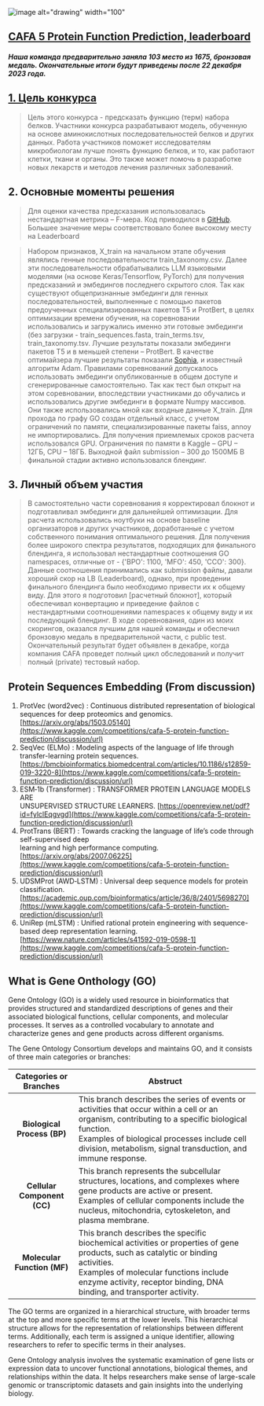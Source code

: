 ![image alt="drawing" width="100"](https://github.com/EduardR7/Kaggle/assets/126398449/300f0d2a-861b-4602-908e-a9d63364da77)
## [CAFA 5 Protein Function Prediction, leaderboard](https://www.kaggle.com/competitions/cafa-5-protein-function-prediction/leaderboard)

##### Наша команда предварительно заняла 103 место из 1675, бронзовая медаль. Окончательные итоги будут приведены после 22 декабря 2023 года.

## [1. Цель конкурса](https://www.kaggle.com/competitions/cafa-5-protein-function-prediction/overview)
>  Цель этого конкурса - предсказать функцию (терм) набора белков. Участники конкурса разрабатывают модель, обученную на основе аминокислотных последовательностей белков и других данных. Работа участников поможет исследователям микробиологам лучше понять функцию белков, и то, как работают клетки, ткани и органы. Это также может помочь в разработке новых лекарств и методов лечения различных заболеваний.

##  2.	Основные моменты решения

>  Для оценки качества предсказания использовалась нестандартная метрика – F-мера. Код приводился в [GitHub](https://github.com/BioComputingUP/CAFA-evaluator). Большее значение меры соответствовало более высокому месту на Leaderboard

>  Набором признаков, X_train на начальном этапе обучения являлись генные последовательности train_taxonomy.csv. Далее эти последовательности обрабатывались LLM языковыми моделями (на основе Keras/Tensorflow, PyTorch) для получения предсказаний и эмбедингов последнего скрытого слоя. Так как существуют общепризнанные эмбединги для генных последовательностей, выполненные с помощью пакетов предоученных специализированных пакетов T5 и ProtBert, в целях оптимизации времени обучения, на соревновании использовались и загружались именно эти готовые эмбединги (без загрузки - train_sequences.fasta, train_terms.tsv, train_taxonomy.tsv. 
>  Лучшие результаты показали эмбединги пакетов T5 и в меньшей степени – ProtBert.
>  В качестве оптимайзера лучшие результаты показали [Sophia](https://github.com/kyegomez/Sophia), и известный алгоритм Adam.
>  Правилами соревнований допускалось использовать эмбединги опубликованные в общем доступе и сгенерированные самостоятельно. Так как тест был открыт на этом соревновании, впоследствии участниками до обучались и использовались другие эмбединги в формате Numpy массивов. Они также использовались мной как входные данные X_train.
>  Для прохода по графу GO создан отдельный класс, с учетом ограничений по памяти, специализированные пакеты faiss, annoy не импортировались.
>  Для получения приемлемых сроков расчета использовался GPU.
>  Ограничения по памяти в Kaggle – GPU – 12ГБ, CPU – 18ГБ.
>  Выходной файл submission – 300 до 1500МБ
>  В финальной стадии активно использовался блендинг.


##  3. Личный объем участия

>  В самостоятельно части соревнования я корректировал блокнот и подготавливал эмбединги для дальнейшей оптимизации. Для расчета использовались ноутбуки на основе baseline организаторов и других участников, доработанные с учетом собственного понимания оптимального решения.
>  Для получения более широкого спектра результатов, подходящих для финального блендинга, я использовал нестандартные соотношения GO namespaces, отличные от - {'BPO': 1100, 'MFO': 450, 'CCO': 300}. Данные соотношения принимались как submission файлы, давали хороший скор на LB (Leaderboard), однако, при проведении финального блендинга было необходимо привести их к общему виду.
>  Для этого я подготовил [расчетный блокнот], который обеспечивал конвертацию и приведение файлов с нестандартными соотношениями namespaces к общему виду и их последующий блендинг.
>  В ходе соревнования, один из моих скорингов, оказался лучшим для нашей команды и обеспечил бронзовую медаль в предварительной части, с public test.
Окончательный результат будет объявлен в декабре, когда компания CAFA проведет полный цикл обследований и получит полный (private) тестовый набор.


## Protein Sequences Embedding (From discussion)

1.  ProtVec (word2vec) : Continuous distributed representation of biological sequences for deep proteomics and genomics. [https://arxiv.org/abs/1503.05140](https://www.kaggle.com/competitions/cafa-5-protein-function-prediction/discussion/url)
2.  SeqVec (ELMo) : Modeling aspects of the language of life through transfer-learning protein sequences. [https://bmcbioinformatics.biomedcentral.com/articles/10.1186/s12859-019-3220-8](https://www.kaggle.com/competitions/cafa-5-protein-function-prediction/discussion/url)
3.  ESM‐1b (Transformer) : TRANSFORMER PROTEIN LANGUAGE MODELS ARE  
    UNSUPERVISED STRUCTURE LEARNERS. [https://openreview.net/pdf?id=fylclEqgvgd](https://www.kaggle.com/competitions/cafa-5-protein-function-prediction/discussion/url)
4.  ProtTrans (BERT) : Towards cracking the language of life’s code through self-supervised deep  
    learning and high performance computing. [https://arxiv.org/abs/2007.06225](https://www.kaggle.com/competitions/cafa-5-protein-function-prediction/discussion/url)
5.  UDSMProt (AWD‐LSTM) : Universal deep sequence models for protein classification. [https://academic.oup.com/bioinformatics/article/36/8/2401/5698270](https://www.kaggle.com/competitions/cafa-5-protein-function-prediction/discussion/url)
6.  UniRep (mLSTM) : Unified rational protein engineering with sequence-based deep representation learning. [https://www.nature.com/articles/s41592-019-0598-1](https://www.kaggle.com/competitions/cafa-5-protein-function-prediction/discussion/url)


## What is Gene Onthology (GO)

Gene Ontology (GO) is a widely used resource in bioinformatics that provides structured and standardized descriptions of genes and their associated biological functions, cellular components, and molecular processes. It serves as a controlled vocabulary to annotate and characterize genes and gene products across different organisms.

The Gene Ontology Consortium develops and maintains GO, and it consists of three main categories or branches:

| Categories or Branches | Abstruct |
|:---:|---|
|**Biological Process (BP)**|This branch describes the series of events or activities that occur within a cell or an organism, contributing to a specific biological function. <br>Examples of biological processes include cell division, metabolism, signal transduction, and immune response.|
|**Cellular Component (CC)**|This branch represents the subcellular structures, locations, and complexes where gene products are active or present.<br> Examples of cellular components include the nucleus, mitochondria, cytoskeleton, and plasma membrane.|
|**Molecular Function (MF)**|This branch describes the specific biochemical activities or properties of gene products, such as catalytic or binding activities.<br> Examples of molecular functions include enzyme activity, receptor binding, DNA binding, and transporter activity.|

The GO terms are organized in a hierarchical structure, with broader terms at the top and more specific terms at the lower levels. This hierarchical structure allows for the representation of relationships between different terms. Additionally, each term is assigned a unique identifier, allowing researchers to refer to specific terms in their analyses.

Gene Ontology analysis involves the systematic examination of gene lists or expression data to uncover functional annotations, biological themes, and relationships within the data. It helps researchers make sense of large-scale genomic or transcriptomic datasets and gain insights into the underlying biology.
